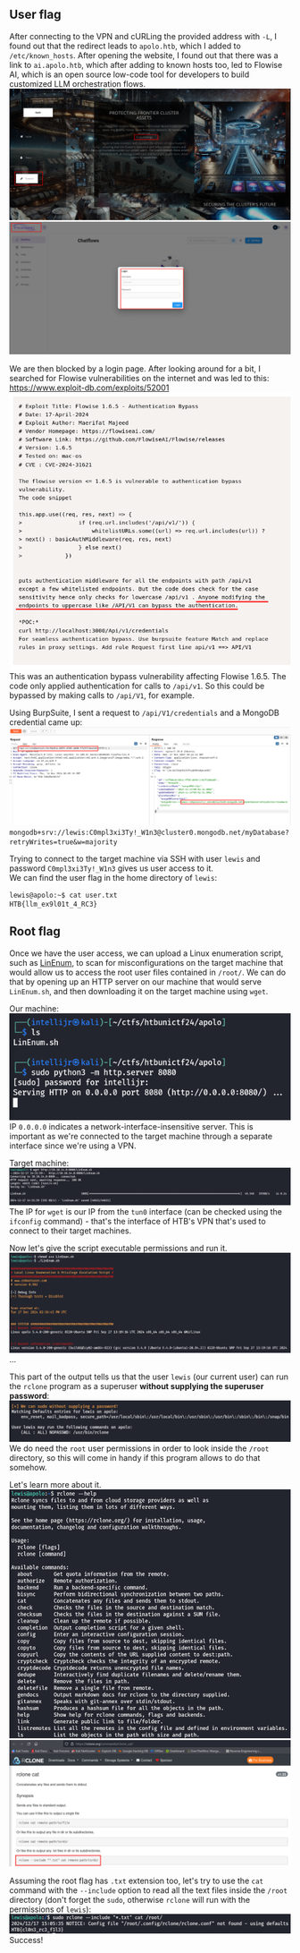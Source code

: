 ## User flag
After connecting to the VPN and cURLing the provided address with `-L`, I found out that the redirect leads to `apolo.htb`, which I added to `/etc/known_hosts`. After opening the website, I found out that there was a link to `ai.apolo.htb`, which after adding to known hosts too, led to Flowise AI, which is an open source low-code tool for developers to build customized LLM orchestration flows.  
![](media/apolo/Pastedimage20241221123512.png)   
![](media/apolo/Pastedimage20241221123535.png)   

 We are then blocked by a login page. After looking around for a bit, I searched for Flowise vulnerabilities on the internet and was led to this: https://www.exploit-db.com/exploits/52001  
![](media/apolo/Pastedimage20241221124019.png)
This was an authentication bypass vulnerability affecting Flowise 1.6.5. The code only applied authentication for calls to  `/api/v1`. So this could be bypassed by making calls to `/api/V1`, for example. 

Using BurpSuite, I sent a request to `/api/V1/credentials` and a MongoDB credential came up:  
![](media/apolo/Pastedimage20241221124127.png)   
`mongodb+srv://lewis:C0mpl3xi3Ty!_W1n3@cluster0.mongodb.net/myDatabase?retryWrites=true&w=majority` 

Trying to connect to the target machine via SSH with user `lewis` and password `C0mpl3xi3Ty!_W1n3` gives us user access to it.  
We can find the user flag in the home directory of `lewis`:
```
lewis@apolo:~$ cat user.txt 
HTB{llm_ex9l01t_4_RC3}
```

## Root flag
Once we have the user access, we can upload a Linux enumeration script, such as [LinEnum](https://github.com/rebootuser/LinEnum), to scan for misconfigurations on the target machine that would allow us to access the root user files contained in `/root/`. We can do that by opening up an HTTP server on our machine that would serve `LinEnum.sh`, and then downloading it on the target machine using `wget`.

Our machine:  
![](media/apolo/Pastedimage20241217212219.png)
IP `0.0.0.0` indicates a network-interface-insensitive server. This is important as we're connected to the target machine through a separate interface since we're using a VPN.

Target machine:  
![](media/apolo/Pastedimage20241217213244.png)  
The IP for `wget` is our IP from the `tun0` interface (can be checked using the `ifconfig` command) - that's the interface of HTB's VPN that's used to connect to their target machines.

Now let's give the script executable permissions and run it. 
![](media/apolo/Pastedimage20241217214704.png)
...

This part of the output tells us that the user `lewis` (our current user) can run the `rclone` program as a superuser **without supplying the superuser password**:  
![](media/apolo/Pastedimage20241217214633.png)  
We do need the `root` user permissions in order to look inside the `/root` directory, so this will come in handy if this program allows to do that somehow.

Let's learn more about it.  
![](media/apolo/Pastedimage20241217215422.png)  
![](media/apolo/Pastedimage20241217220835.png)

Assuming the root flag has `.txt` extension too, let's try to use the `cat` command with the `--include` option to read all the text files inside the `/root` directory (don't forget the `sudo`, otherwise `rclone` will run with the permissions of `lewis`):  
![](media/apolo/Pastedimage20241217220546.png)
Success!
